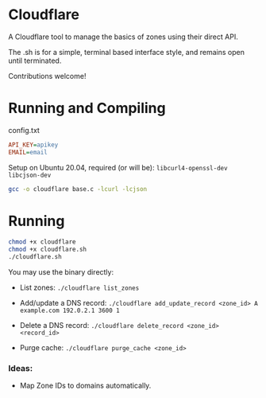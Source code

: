 # Cloudflare
 A Cloudflare tool to manage the basics of zones using their direct API.

 The .sh is for a simple, terminal based interface style, and remains open until terminated. 

 Contributions welcome!

 # Running and Compiling
 config.txt
 ```ini
API_KEY=apikey
EMAIL=email
```

 Setup on Ubuntu 20.04, required (or will be):
 `libcurl4-openssl-dev libcjson-dev`

 ```bash 
 gcc -o cloudflare base.c -lcurl -lcjson
 ```

 # Running
```bash
chmod +x cloudflare
chmod +x cloudflare.sh
./cloudflare.sh
```

 You may use the binary directly:
- List zones:
    `./cloudflare list_zones`
- Add/update a DNS record:
    `./cloudflare add_update_record <zone_id> A example.com 192.0.2.1 3600 1`
    
- Delete a DNS record:
    `./cloudflare delete_record <zone_id> <record_id>`
    
- Purge cache:
    `./cloudflare purge_cache <zone_id>`

### Ideas: 
- Map Zone IDs to domains automatically. 